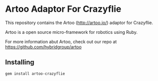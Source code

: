 # Artoo Adaptor For Crazyflie

This repository contains the Artoo (http://artoo.io/) adaptor for Crazyflie.

Artoo is a open source micro-framework for robotics using Ruby.

For more information abut Artoo, check out our repo at https://github.com/hybridgroup/artoo

## Installing

```
gem install artoo-crazyflie
```
